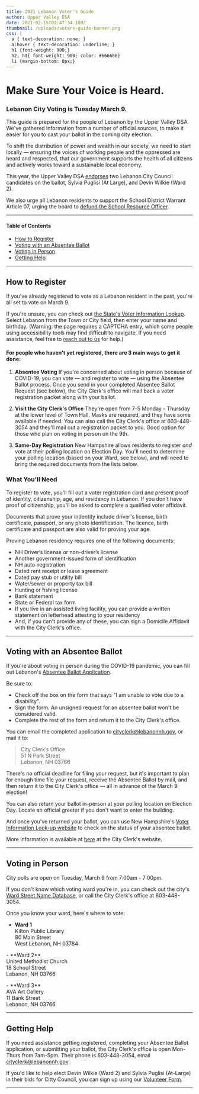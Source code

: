 ```yaml
---
title: 2021 Lebanon Voter's Guide
author: Upper Valley DSA
date: 2021-02-15T02:47:34.180Z
thumbnail: /uploads/voters-guide-banner.png
css: |
  a { text-decoration: none; }
  a:hover { text-decoration: underline; }
  h1 {font-weight: 900;}
  h2, h3{ font-weight: 900; color: #666666}
  li {margin-bottom: 0px;}
---
```


# Make Sure Your Voice is Heard.

### Lebanon City Voting is Tuesday March 9.

This guide is prepared for the people of Lebanon by the Upper Valley DSA. We've gathered information from a number of official sources, to make it easier for you to cast your ballot in the coming city election.

To shift the distribution of power and wealth in our society, we need to start locally — ensuring the voices of working people and the oppressed are heard and respected, that our government supports the health of all citizens and actively works toward a sustainable local economy.

This year, the Upper Valley DSA [endorses](/endorsements) two Lebanon City Council candidates on the ballot, Sylvia Puglisi (At Large), and Devin Wilkie (Ward 2).

We also urge all Lebanon residents to support the School District Warrant Article 07, urging the board to [defund the School Resource Officer](https://www.vnews.com/Residents-petition-to-do-away-with-school-police-position-38319845).

---

#### Table of Contents

- [How to Register](#how-to-register)
- [Voting with an Absentee Ballot](#absentee)
- [Voting in Person](#in-person)
- [Getting Help](#help)

---

<h2 id="how-to-register"> How to Register</h2>

If you've already registered to vote as a Lebanon resident in the past, you're all set to vote on March 9.

If you're unsure, you can check out [the State's Voter Information Lookup](https://app.sos.nh.gov/Public/PartyInfo.aspx). Select Lebanon from the Town or City field, then enter your name and birthday. (Warning: the page requires a CAPTCHA entry, which some people using accessibility tools may find difficult to navigate. If you need assistance, feel free to [reach out to us](mailto:uppervalleydsa@gmail.com) for help.)

#### For people who haven't yet registered, there are 3 main ways to get it done:

1. **Absentee Voting** If you're concerned about voting in person because of COVID-19, you can vote — and register to vote — using the Absentee Ballot process. Once you send in your completed Absentee Ballot Request (see below), the City Clerk's office will mail back a voter registration packet along with your ballot.

2. **Visit the City Clerk's Office** They're open from 7-5 Monday - Thursday at the lower level of Town Hall. Masks are required, and they have some available if needed.
   You can also call the City Clerk's office at 603-448-3054 and they'll mail out a registration packet to you. Good option for those who plan on voting in person on the 9th.

3. **Same-Day Registration** New Hampshire allows residents to register _and_ vote at their polling location on Election Day. You'll need to determine your polling location (based on your Ward, see below), and will need to bring the required documents from the lists below.

### What You'll Need

To register to vote, you'll fill out a voter registration card and present proof of identity, citizenship, age, and residency in Lebanon. If you don't have proof of citizenship, you'll be asked to complete a qualified voter affidavit.

Documents that prove your indentity include driver's license, birth certificate, passport, or any photo identification. The licence, birth certificate and passport are also valid for proving your age.

Proving Lebanon residency requires one of the following documents:

- NH Driver’s license or non-driver’s license
- Another government-issued form of identification
- NH auto-registration
- Dated rent receipt or lease agreement
- Dated pay stub or utility bill
- Water/sewer or property tax bill
- Hunting or fishing license
- Bank statement
- State or Federal tax form
- If you live in an assisted living facility, you can provide a written statement on letterhead attesting to your residency
- And, if you can't provide any of these, you can sign a Domicile Affidavit with the City Clerk's office.

---

<h2 id="absentee">Voting with an Absentee Ballot</h2>

If you're about voting in person during the COVID-19 pandemic, you can fill out Lebanon's [Absentee Ballot Application](https://lebanonnh.gov/DocumentCenter/View/825/Absentee-Ballot-Request-Form-PDF).

Be sure to:

- Check off the box on the form that says "I am unable to vote due to a disability".
- Sign the form. An unsigned request for an absentee ballot won't be considered valid.
- Complete the rest of the form and return it to the City Clerk's office.

You can email the completed application to <cityclerk@lebanonnh.gov>, or mail it to:

> City Clerk’s Office <br>
> 51 N Park Street <br>
> Lebanon, NH 03766

There's no official deadline for filing your request, but it's important to plan for enough time file your request, receive the Absentee Ballot by mail, and then return it to the City Clerk's office — all in advance of the March 9 election!

You can also return your ballot in-person at your polling location on Election Day. Locate an official greeter if you don't want to enter the building.

And once you've returned your ballot, you can use New Hampshire's [Voter Information Look-up website](https://app.sos.nh.gov/Public/AbsenteeBallot.aspx) to check on the status of your absentee ballot.

More information is available at [here](https://lebanonnh.gov/564/Absentee-Ballots-Voting) at the City Clerk's website.

---

<h2 id="in-person">Voting in Person</h2>

City polls are open on Tuesday, March 9 from 7:00am - 7:00pm.

If you don't know which voting ward you're in, you can check out the city's [Ward Street Name Database](https://lebanonnh.gov/582/Find-Your-Ward-by-Street-Name), or call the City Clerk's office at 603-448-3054.

Once you know your ward, here's where to vote:

- **Ward 1** <br>
Kilton Public Library<br>
80 Main Street<br>
West Lebanon, NH 03784
<p>
- **Ward 2** <br>
United Methodist Church<br>
18 School Street<br>
Lebanon, NH 03766
<p>
- **Ward 3** <br>
  AVA Art Gallery <br>
  11 Bank Street<br>
  Lebanon, NH 03766

---

<h2 id="help">Getting Help</h2>

If you need assistance getting registered, completing your Absentee Ballot application, or submitting your ballot, the City Clerk's office is open Mon-Thurs from 7am-5pm. Their phone is 603-448-3054, email <cityclerk@lebanonnh.gov>.

If you'd like to help elect Devin Wilkie (Ward 2) and Sylvia Puglisi (At-Large) in their bids for Citty Council, you can sign up using our [Volunteer Form](https://docs.google.com/forms/d/1ZaRL_OZV8WcUXW-bNafEgELrOVJpp_ttAB7XnJJ1zf8/).

---
